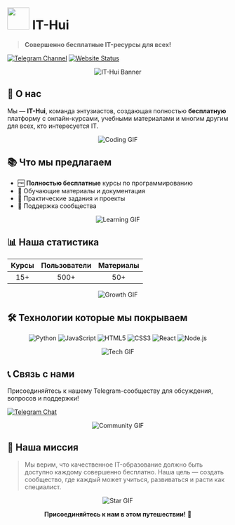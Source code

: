 # <img src="https://media.giphy.com/media/v1.Y2lkPTc5MGI3NjExb2F4dWl4d2F0c2x6eGd0a3Z0c2N4N2R4d2l2b2VqZmZ1bnJmYnBibyZlcD12MV9pbnRlcm5hbF9naWZfYnlfaWQmY3Q9cw/26tn33aiTi1jkl6H6/giphy.gif" width="50"> IT-Hui

> **Совершенно бесплатные IT-ресурсы для всех!**

[![Telegram Channel](https://img.shields.io/badge/Telegram-Join%20Channel-blue?style=for-the-badge&logo=telegram)](https://t.me/your_channel)
[![Website Status](https://img.shields.io/website?down_message=offline&label=Website&style=for-the-badge&up_message=online&url=https%3A%2F%2Fexample.com)](https://yourwebsite.com)

<div align="center">
  
![IT-Hui Banner](https://media.giphy.com/media/v1.Y2lkPTc5MGI3NjExZXg2M2JtZ2RlZ2V4eGJ0c3R2Z3BqZ2V6eHh2dGx0c2NqZ2Z2bGZ6ZyZlcD12MV9pbnRlcm5hbF9naWZfYnlfaWQmY3Q9Zw/LMcB8XospGZO8UQq87/giphy.gif)

</div>

## 🚀 О нас

Мы — **IT-Hui**, команда энтузиастов, создающая полностью **бесплатную** платформу с онлайн-курсами, учебными материалами и многим другим для всех, кто интересуется IT.

<div align="center">
  
![Coding GIF](https://media.giphy.com/media/coxQHKASG60HrHtvkt/giphy.gif)

</div>

## 📚 Что мы предлагаем

- 🆓 **Полностью бесплатные** курсы по программированию
- 📖 Обучающие материалы и документация
- 🎯 Практические задания и проекты
- 🤝 Поддержка сообщества

<div align="center">
  
![Learning GIF](https://media.giphy.com/media/3o7TKSjRrfIPjeiVyM/giphy.gif)

</div>

## 📊 Наша статистика

<!-- Если у вас пока нет реальной статистики, можете удалить этот раздел -->
| Курсы | Пользователи | Материалы |
|:-----:|:------------:|:---------:|
|  15+  |     500+     |    50+    |

<div align="center">
  
![Growth GIF](https://media.giphy.com/media/3ohzdIuqJoo8QdKlnW/giphy.gif)

</div>

## 🛠 Технологии которые мы покрываем

<p align="center">
  <img src="https://img.shields.io/badge/Python-3776AB?style=for-the-badge&logo=python&logoColor=white" alt="Python">
  <img src="https://img.shields.io/badge/JavaScript-F7DF1E?style=for-the-badge&logo=javascript&logoColor=black" alt="JavaScript">
  <img src="https://img.shields.io/badge/HTML5-E34F26?style=for-the-badge&logo=html5&logoColor=white" alt="HTML5">
  <img src="https://img.shields.io/badge/CSS3-1572B6?style=for-the-badge&logo=css3&logoColor=white" alt="CSS3">
  <img src="https://img.shields.io/badge/React-20232A?style=for-the-badge&logo=react&logoColor=61DAFB" alt="React">
  <img src="https://img.shields.io/badge/Node.js-339933?style=for-the-badge&logo=nodedotjs&logoColor=white" alt="Node.js">
</p>

<div align="center">
  
![Tech GIF](https://media.giphy.com/media/2Ygy0khwewLgMSYM0t/giphy.gif)

</div>

## 📞 Связь с нами

Присоединяйтесь к нашему Telegram-сообществу для обсуждения, вопросов и поддержки!

[![Telegram Chat](https://img.shields.io/badge/Telegram-Join%20Chat-blue?style=for-the-badge&logo=telegram)](https://t.me/your_chat)

<div align="center">
  
![Community GIF](https://media.giphy.com/media/j2NDJZct5aXPzQItQ9/giphy.gif)

</div>

## 🌟 Наша миссия

> Мы верим, что качественное IT-образование должно быть доступно каждому совершенно бесплатно. Наша цель — создать сообщество, где каждый может учиться, развиваться и расти как специалист.

<div align="center">

![Star GIF](https://media.giphy.com/media/3o7abGQa0aRsohveX6/giphy.gif)

**Присоединяйтесь к нам в этом путешествии!** 🚀

</div>
